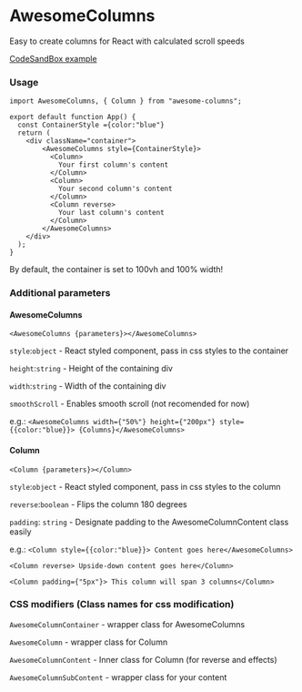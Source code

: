 # AwesomeColumns

Easy to create columns for React with calculated scroll speeds

[CodeSandBox example](https://codesandbox.io/s/awesome-columns-example-jbdr8?file=/src/App.js)

### Usage


````
import AwesomeColumns, { Column } from "awesome-columns";

export default function App() {
  const ContainerStyle ={color:"blue"}
  return (
    <div className="container">
        <AwesomeColumns style={ContainerStyle}>
          <Column>
            Your first column's content
          </Column>
          <Column>
            Your second column's content
          </Column>
          <Column reverse>
            Your last column's content
          </Column>
        </AwesomeColumns>
    </div>
  );
}
````
By default, the container is set to 100vh and 100% width!

### Additional parameters
#### AwesomeColumns
`<AwesomeColumns {parameters}></AwesomeColumns>`

`style`:`object` - React styled component, pass in css styles to the container

`height`:`string` - Height of the containing div

`width`:`string` - Width of the containing div

`smoothScroll` - Enables smooth scroll (not recomended for now)

e.g.:
`<AwesomeColumns width={"50%"} height={"200px"} style={{color:"blue}}> {Columns}</AwesomeColumns>`

#### Column
`<Column {parameters}></Column>`

`style`:`object` - React styled component, pass in css styles to the column

`reverse`:`boolean` - Flips the column 180 degrees

`padding`: `string` - Designate padding to the AwesomeColumnContent class easily

e.g.:
`<Column style={{color:"blue}}> Content goes here</AwesomeColumns>`

`<Column reverse> Upside-down content goes here</Column>`

`<Column padding={"5px"}> This column will span 3 columns</Column>`


### CSS modifiers (Class names for css modification)

`AwesomeColumnContainer` - wrapper class for AwesomeColumns

`AwesomeColumn` - wrapper class for Column

`AwesomeColumnContent` - Inner class for Column (for reverse and effects)

`AwesomeColumnSubContent` - wrapper class for your content